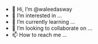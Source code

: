 - 👋 Hi, I’m @waleedasway
- 👀 I’m interested in ...
- 🌱 I’m currently learning ...
- 💞️ I’m looking to collaborate on ...
- 📫 How to reach me ...

<!---
waleedasway/waleedasway is a ✨ special ✨ repository because its `README.md` (this file) appears on your GitHub profile.
You can click the Preview link to take a look at your changes.
--->
